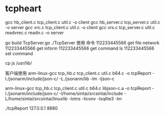 # tcpheart
gcc hb_client.c tcp_client.c util.c -o client
gcc hb_server.c tcp_server.c util.c -o server
gcc vrc.c tcp_client.c util.c -o client
gcc vrs.c tcp_server.c util.c readvrec.c readn.c  -o server

go build TcpServer.go 
./TcpServer
使用 命令 
112233445566 get file network
112233445566 get inform
112233445566 get command ls
112233445566 set command 

cp js  /usr/lib/   

客户端使用
arm-linux-gcc tcp_hb.c tcp_client.c util.c b64.c -o tcpReport -I./jsonarm/include/json-c/  -L./jsonarm/lib -lm -ljson-c


arm-linux-gcc tcp_hb.c tcp_client.c util.c b64.c libjson-c.a -o tcpReport  -I./jsonarm/include/json-c/ -I/home/sintai/srcsintai/include -L/home/sintai/srcsintai/linuxlib -lotns -liconv -lsqlite3 -lm



./tcpReport 127.0.0.1 8880

